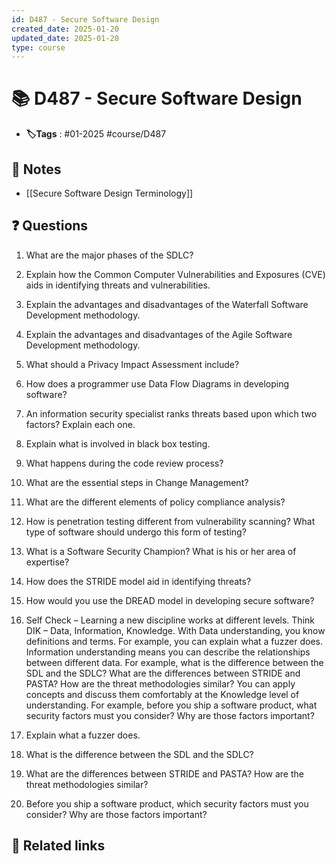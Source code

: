 ```yaml
---
id: D487 - Secure Software Design
created_date: 2025-01-20
updated_date: 2025-01-20
type: course
---
```


# 📚 D487 - Secure Software Design
- **🏷️Tags** :   #01-2025 #course/D487 
## 📝 Notes
- [[Secure Software Design Terminology]]

## ❓ Questions
1. What are the major phases of the SDLC?

2. Explain how the Common Computer Vulnerabilities and Exposures (CVE) aids in identifying threats and vulnerabilities.

3. Explain the advantages and disadvantages of the Waterfall Software Development methodology.

4. Explain the advantages and disadvantages of the Agile Software Development methodology.

5. What should a Privacy Impact Assessment include?

6. How does a programmer use Data Flow Diagrams in developing software?

7. An information security specialist ranks threats based upon which two factors? Explain each one.

8. Explain what is involved in black box testing.

9. What happens during the code review process?

10. What are the essential steps in Change Management?

11. What are the different elements of policy compliance analysis?

12. How is penetration testing different from vulnerability scanning? What type of software should undergo this form of testing?

13. What is a Software Security Champion? What is his or her area of expertise?

14. How does the STRIDE model aid in identifying threats?

15. How would you use the DREAD model in developing secure software?

16. Self Check – Learning a new discipline works at different levels. Think DIK – Data, Information, Knowledge. With Data understanding, you know definitions and terms. For example, you can explain what a fuzzer does. Information understanding means you can describe the relationships between different data. For example, what is the difference between the SDL and the SDLC? What are the differences between STRIDE and PASTA? How are the threat methodologies similar? You can apply concepts and discuss them comfortably at the Knowledge level of understanding. For example, before you ship a software product, what security factors must you consider? Why are those factors important?

17. Explain what a fuzzer does.

18. What is the difference between the SDL and the SDLC?

19. What are the differences between STRIDE and PASTA? How are the threat methodologies similar?

20. Before you ship a software product, which security factors must you consider? Why are those factors important?

## 🔗 Related links